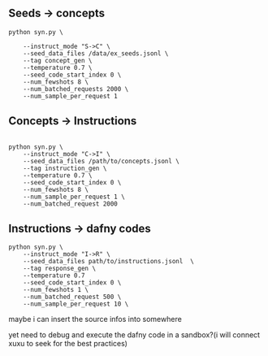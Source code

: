 ## Seeds -> concepts
```
python syn.py \

    --instruct_mode "S->C" \
    --seed_data_files /data/ex_seeds.jsonl \
    --tag concept_gen \
    --temperature 0.7 \
    --seed_code_start_index 0 \
    --num_fewshots 8 \
    --num_batched_requests 2000 \
    --num_sample_per_request 1

```
## Concepts -> Instructions

```

python syn.py \
    --instruct_mode "C->I" \
    --seed_data_files /path/to/concepts.jsonl \
    --tag instruction_gen \
    --temperature 0.7 \
    --seed_code_start_index 0 \
    --num_fewshots 8 \
    --num_sample_per_request 1 \
    --num_batched_request 2000
```

## Instructions -> dafny codes 
```
python syn.py \
    --instruct_mode "I->R" \
    --seed_data_files path/to/instructions.jsonl  \
    --tag response_gen \
    --temperature 0.7
    --seed_code_start_index 0 \
    --num_fewshots 1 \
    --num_batched_request 500 \
    --num_sample_per_request 10 \

```

maybe i can insert the source infos into somewhere

yet need to debug and execute the dafny code in a sandbox?(i will connect xuxu to seek for the best practices)